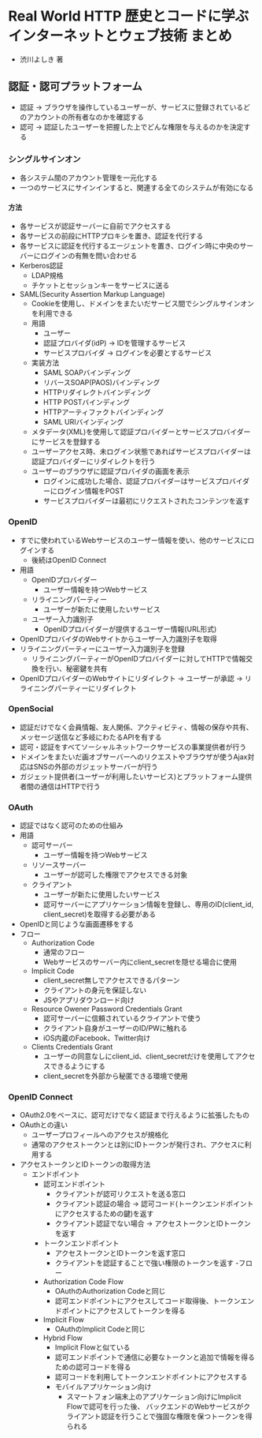 # Real World HTTP 歴史とコードに学ぶインターネットとウェブ技術 まとめ
- 渋川よしき 著

## 認証・認可プラットフォーム
- 認証 -> ブラウザを操作しているユーザーが、サービスに登録されているどのアカウントの所有者なのかを確認する
- 認可 -> 認証したユーザーを把握した上でどんな権限を与えるのかを決定する

### シングルサインオン
- 各システム間のアカウント管理を一元化する
- 一つのサービスにサインインすると、関連する全てのシステムが有効になる

#### 方法
- 各サービスが認証サーバーに自前でアクセスする
- 各サービスの前段にHTTPプロキシを置き、認証を代行する
- 各サービスに認証を代行するエージェントを置き、ログイン時に中央のサーバーにログインの有無を問い合わせる
- Kerberos認証
  - LDAP規格
  - チケットとセッションキーをサービスに送る
- SAML(Security Assertion Markup Language)
  - Cookieを使用し、ドメインをまたいだサービス間でシングルサインオンを利用できる
  - 用語
    - ユーザー
    - 認証プロバイダ(idP) -> IDを管理するサービス
    - サービスプロバイダ -> ログインを必要とするサービス
  - 実装方法
    - SAML SOAPバインディング
    - リバースSOAP(PAOS)バインディング
    - HTTPリダイレクトバインディング
    - HTTP POSTバインディング
    - HTTPアーティファクトバインディング
    - SAML URIバインディング
  - メタデータ(XML)を使用して認証プロバイダーとサービスプロバイダーにサービスを登録する
  - ユーザーアクセス時、未ログイン状態であればサービスプロバイダーは認証プロバイダーにリダイレクトを行う
  - ユーザーのブラウザに認証プロバイダの画面を表示
    - ログインに成功した場合、認証プロバイダーはサービスプロバイダーにログイン情報をPOST
    - サービスプロバイダーは最初にリクエストされたコンテンツを返す

### OpenID
- すでに使われているWebサービスのユーザー情報を使い、他のサービスにログインする
  - 後続はOpenID Connect
- 用語
  - OpenIDプロバイダー
    - ユーザー情報を持つWebサービス
  - リライニングパーティー
    - ユーザーが新たに使用したいサービス
  - ユーザー入力識別子
    - OpenIDプロバイダーが提供するユーザー情報(URL形式)
- OpenIDプロバイダのWebサイトからユーザー入力識別子を取得
- リライニングパーティーにユーザー入力識別子を登録
  - リライニングパーティーがOpenIDプロバイダーに対してHTTPで情報交換を行い、秘密鍵を共有
- OpenIDプロバイダーのWebサイトにリダイレクト -> ユーザーが承認 -> リライニングパーティーにリダイレクト

### OpenSocial
- 認証だけでなく会員情報、友人関係、アクティビティ、情報の保存や共有、メッセージ送信など多岐にわたるAPIを有する
- 認可・認証をすべてソーシャルネットワークサービスの事業提供者が行う
- ドメインをまたいだ画オブサーバーへのリクエストやブラウザが使うAjax対応はSNSの外部のガジェットサーバーが行う
- ガジェット提供者(ユーザーが利用したいサービス)とプラットフォーム提供者間の通信はHTTPで行う

### OAuth
- 認証ではなく認可のための仕組み
- 用語
  - 認可サーバー
    - ユーザー情報を持つWebサービス
  - リソースサーバー
    - ユーザーが認可した権限でアクセスできる対象
  - クライアント
    - ユーザーが新たに使用したいサービス
    - 認可サーバーにアプリケーション情報を登録し、専用のID(client_id, client_secret)を取得する必要がある
- OpenIDと同じような画面遷移をする
- フロー
  - Authorization Code
    - 通常のフロー
    - Webサービスのサーバー内にclient_secretを隠せる場合に使用
  - Implicit Code
    - client_secret無しでアクセスできるパターン
    - クライアントの身元を保証しない
    - JSやアプリダウンロード向け
  - Resource Owener Password Credentials Grant
    - 認可サーバーに信頼されているクライアントで使う
    - クライアント自身がユーザーのID/PWに触れる
    - iOS内蔵のFacebook、Twitter向け
  - Clients Credentials Grant
    - ユーザーの同意なしにclient_id、client_secretだけを使用してアクセスできるようにする
    - client_secretを外部から秘匿できる環境で使用

### OpenID Connect
- OAuth2.0をベースに、認可だけでなく認証まで行えるように拡張したもの
- OAuthとの違い
  - ユーザープロフィールへのアクセスが規格化
  - 通常のアクセストークンとは別にIDトークンが発行され、アクセスに利用する
- アクセストークンとIDトークンの取得方法
  - エンドポイント
    - 認可エンドポイント
      - クライアントが認可リクエストを送る窓口
      - クライアント認証の場合 -> 認可コード(トークンエンドポイントにアクセスするための鍵)を返す
      - クライアント認証でない場合 -> アクセストークンとIDトークンを返す
    - トークンエンドポイント
      - アクセストークンとIDトークンを返す窓口
      - クライアントを認証することで強い権限のトークンを返す
  -フロー
    - Authorization Code Flow
      - OAuthのAuthorization Codeと同じ
      - 認可エンドポイントにアクセスしてコード取得後、トークンエンドポイントにアクセスしてトークンを得る
    - Implicit Flow
      - OAuthのImplicit Codeと同じ
    - Hybrid Flow
      - Implicit Flowと似ている
      - 認可エンドポイントで通信に必要なトークンと追加で情報を得るための認可コードを得る
      - 認可コードを利用してトークンエンドポイントにアクセスする
      - モバイルアプリケーション向け
        - スマートフォン端末上のアプリケーション向けにImplicit Flowで認可を行った後、
        バックエンドのWebサービスがクライアント認証を行うことで強固な権限を保つトークンを得られる
